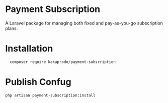 # Payment Subscription

A Laravel package for managing both fixed and pay-as-you-go subscription plans.

# Installation

```bash
  composer require kakaprodo/payment-subscription
```

# Publish Confug

```bash
php artisan payment-subscription:install
```
